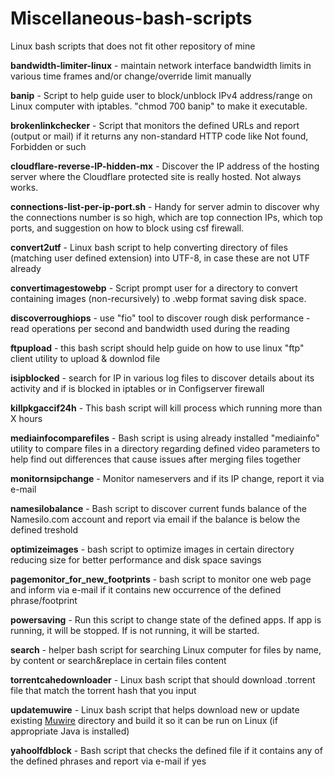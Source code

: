# Miscellaneous-bash-scripts
Linux bash scripts that does not fit other repository of mine

**bandwidth-limiter-linux** - maintain network interface bandwidth limits in various time frames and/or change/override limit manually

**banip** - Script to help guide user to block/unblock IPv4 address/range on Linux computer with iptables. "chmod 700 banip" to make it executable.

**brokenlinkchecker** - Script that monitors the defined URLs and report (output or mail) if it returns any non-standard HTTP code like Not found, Forbidden or such

**cloudflare-reverse-IP-hidden-mx** - Discover the IP address of the hosting server where the Cloudflare protected site is really hosted. Not always works.

**connections-list-per-ip-port.sh** - Handy for server admin to discover why the connections number is so high, which are top connection IPs, which top ports, and suggestion on how to block using csf firewall.

**convert2utf** - Linux bash script to help converting directory of files (matching user defined extension) into UTF-8, in case these are not UTF already

**convertimagestowebp** - Script prompt user for a directory to convert containing images (non-recursively) to .webp format saving disk space.

**discoverroughiops** - use "fio" tool to discover rough disk performance - read operations per second and bandwidth used during the reading

**ftpupload** - this bash script should help guide on how to use linux "ftp" client utility to upload & downlod file

**isipblocked** - search for IP in various log files to discover details about its activity and if is blocked in iptables or in Configserver firewall

**killpkgaccif24h** - This bash script will kill process which running more than X hours

**mediainfocomparefiles** - Bash script is using already installed "mediainfo" utility to compare files in a directory regarding defined video parameters to help find out differences that cause issues after merging files together

**monitornsipchange** - Monitor nameservers and if its IP change, report it via e-mail

**namesilobalance** - Bash script to discover current funds balance of the Namesilo.com account and report via email if the balance is below the defined treshold

**optimizeimages** - bash script to optimize images in certain directory reducing size for better performance and disk space savings

**pagemonitor_for_new_footprints** - bash script to monitor one web page and inform via e-mail if it contains new occurrence of the defined phrase/footprint

**powersaving** - Run this script to change state of the defined apps. If app is running, it will be stopped. If is not running, it will be started.

**search** - helper bash script for searching Linux computer for files by name, by content or search&replace in certain files content

**torrentcahedownloader** - Linux bash script that should download .torrent file that match the torrent hash that you input

**updatemuwire** - Linux bash script that helps download new or update existing [Muwire](https://github.com/zlatinb/muwire/) directory and build it so it can be run on Linux (if appropriate Java is installed)

**yahoolfdblock** - Bash script that checks the defined file if it contains any of the defined phrases and report via e-mail if yes
